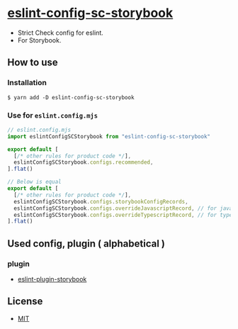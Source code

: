 # [eslint-config-sc-storybook](https://strict-check-series.pages.dev/packages/eslint-config-sc-storybook)
- Strict Check config for eslint.
- For Storybook.

## How to use
### Installation

```shell
$ yarn add -D eslint-config-sc-storybook
```

### Use for `eslint.config.mjs`

```javascript
// eslint.config.mjs
import eslintConfigSCStorybook from "eslint-config-sc-storybook"

export default [
  [/* other rules for product code */],
  eslintConfigSCStorybook.configs.recommended,
].flat()

// Below is equal
export default [
  [/* other rules for product code */],
  eslintConfigSCStorybook.configs.storybookConfigRecords,
  eslintConfigSCStorybook.configs.overrideJavascriptRecord, // for javascript project
  eslintConfigSCStorybook.configs.overrideTypescriptRecord, // for typecript project
].flat()
```

## Used config, plugin ( alphabetical )
### plugin
- [eslint-plugin-storybook](https://www.npmjs.com/package/eslint-plugin-storybook)

## License
- [MIT](LICENSE)
